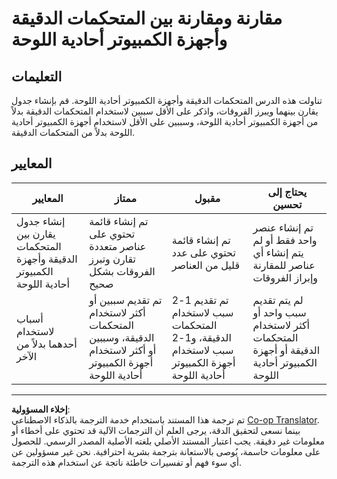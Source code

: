 <!--
CO_OP_TRANSLATOR_METADATA:
{
  "original_hash": "750bd75866471141f857240219084767",
  "translation_date": "2025-08-26T23:50:36+00:00",
  "source_file": "1-getting-started/lessons/2-deeper-dive/assignment.md",
  "language_code": "ar"
}
-->
# مقارنة ومقارنة بين المتحكمات الدقيقة وأجهزة الكمبيوتر أحادية اللوحة

## التعليمات

تناولت هذه الدرس المتحكمات الدقيقة وأجهزة الكمبيوتر أحادية اللوحة. قم بإنشاء جدول يقارن بينهما ويبرز الفروقات، واذكر على الأقل سببين لاستخدام المتحكمات الدقيقة بدلاً من أجهزة الكمبيوتر أحادية اللوحة، وسببين على الأقل لاستخدام أجهزة الكمبيوتر أحادية اللوحة بدلاً من المتحكمات الدقيقة.

## المعايير

| المعايير | ممتاز | مقبول | يحتاج إلى تحسين |
| -------- | ------ | ------ | --------------- |
| إنشاء جدول يقارن بين المتحكمات الدقيقة وأجهزة الكمبيوتر أحادية اللوحة | تم إنشاء قائمة تحتوي على عناصر متعددة تقارن وتبرز الفروقات بشكل صحيح | تم إنشاء قائمة تحتوي على عدد قليل من العناصر | تم إنشاء عنصر واحد فقط أو لم يتم إنشاء أي عناصر للمقارنة وإبراز الفروقات |
| أسباب لاستخدام أحدهما بدلاً من الآخر | تم تقديم سببين أو أكثر لاستخدام المتحكمات الدقيقة، وسببين أو أكثر لاستخدام أجهزة الكمبيوتر أحادية اللوحة | تم تقديم 1-2 سبب لاستخدام المتحكمات الدقيقة، و1-2 سبب لاستخدام أجهزة الكمبيوتر أحادية اللوحة | لم يتم تقديم سبب واحد أو أكثر لاستخدام المتحكمات الدقيقة أو أجهزة الكمبيوتر أحادية اللوحة |

---

**إخلاء المسؤولية**:  
تم ترجمة هذا المستند باستخدام خدمة الترجمة بالذكاء الاصطناعي [Co-op Translator](https://github.com/Azure/co-op-translator). بينما نسعى لتحقيق الدقة، يرجى العلم أن الترجمات الآلية قد تحتوي على أخطاء أو معلومات غير دقيقة. يجب اعتبار المستند الأصلي بلغته الأصلية المصدر الرسمي. للحصول على معلومات حاسمة، يُوصى بالاستعانة بترجمة بشرية احترافية. نحن غير مسؤولين عن أي سوء فهم أو تفسيرات خاطئة ناتجة عن استخدام هذه الترجمة.